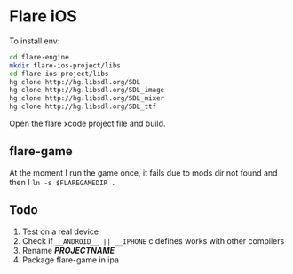# Flare iOS

To install env:

```sh
cd flare-engine
mkdir flare-ios-project/libs
cd flare-ios-project/libs
hg clone http://hg.libsdl.org/SDL
hg clone http://hg.libsdl.org/SDL_image
hg clone http://hg.libsdl.org/SDL_mixer
hg clone http://hg.libsdl.org/SDL_ttf
```

Open the flare xcode project file and build.

## flare-game

At the moment I run the game once, it fails due to mods dir not found and then I `ln -s $FLAREGAMEDIR .`

## Todo

1. Test on a real device
2. Check if `__ANDROID__ || __IPHONE` c defines works with other compilers
3. Rename ___PROJECTNAME___
4. Package flare-game in ipa
